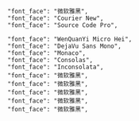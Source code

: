     "font_face": "微软雅黑",
    "font_face": "Courier New",
    "font_face": "Source Code Pro",   
    
    "font_face": "WenQuanYi Micro Hei", 
    "font_face": "DejaVu Sans Mono",
    "font_face": "Monaco",
    "font_face": "Consolas",
    "font_face": "Inconsolata",
    "font_face": "微软雅黑",
    "font_face": "微软雅黑",
    "font_face": "微软雅黑",
    "font_face": "微软雅黑",
    "font_face": "微软雅黑",